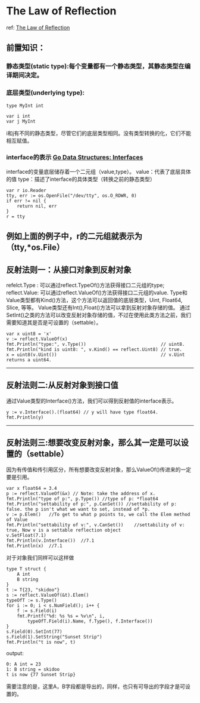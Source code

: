 # The Law of Reflection

ref: [The Law of Reflection](https://blog.golang.org/laws-of-reflection)

## 前置知识：
### 静态类型(static type):每个变量都有一个静态类型，其静态类型在编译期间决定。
### 底层类型(underlying type):
```golang
type MyInt int

var i int
var j MyInt
```
i和j有不同的静态类型，尽管它们的底层类型相同。没有类型转换的化，它们不能相互赋值。

### interface的表示 [Go Data Structures: Interfaces](https://research.swtch.com/interfaces)
interface的变量底层储存着一个二元组（value,type）。
value：代表了底层具体的值
type：描述了interface的具体类型（转换之前的静态类型）
```golang
var r io.Reader
tty, err := os.OpenFile("/dev/tty", os.O_RDWR, 0)
if err != nil {
    return nil, err
}
r = tty
```
例如上面的例子中，r的二元组就表示为（tty,*os.File）
---
## 反射法则一：从接口对象到反射对象
refelct.Type : 可以通过reflect.TypeOf()方法获得接口二元组的type;
reflect.Value: 可以通过reflect.ValueOf()方法获得接口二元组的value.
Type和Value类型都有Kind()方法，这个方法可以返回值的底层类型，Uint, Float64, Slice, 等等。
Value类型还有Int(),Float()方法可以拿到反射对象存储的值。
通过SetInt()之类的方法可以改变反射对象存储的值，不过在使用此类方法之前，我们需要知道其是否是可设置的（settable）。

```golang
var x uint8 = 'x'
v := reflect.ValueOf(x)
fmt.Println("type:", v.Type())                            // uint8.
fmt.Println("kind is uint8: ", v.Kind() == reflect.Uint8) // true.
x = uint8(v.Uint())                                       // v.Uint returns a uint64.

```
---
## 反射法则二:从反射对象到接口值
通过Value类型的Interface()方法，我们可以得到反射值的interface表示。
```golang
y := v.Interface().(float64) // y will have type float64.
fmt.Println(y)
```
---
## 反射法则三:想要改变反射对象，那么其一定是可以设置的（settable）

因为有传值和传引用区分，所有想要改变反射对象，那么ValueOf()传进来的一定要是引用。
```golang
var x float64 = 3.4
p := reflect.ValueOf(&x) // Note: take the address of x.
fmt.Println("type of p:", p.Type()) //type of p: *float64
fmt.Println("settability of p:", p.CanSet()) //settability of p: false. the p isn't what we want to set, instead of *p.
v := p.Elem()   //To get to what p points to, we call the Elem method of Value
fmt.Println("settability of v:", v.CanSet())    //settability of v: true, Now v is a settable reflection object
v.SetFloat(7.1)
fmt.Println(v.Interface())  //7.1
fmt.Println(x)  //7.1
```
对于对象我们同样可以这样做
```golang
type T struct {
    A int
    B string
}
t := T{23, "skidoo"}
s := reflect.ValueOf(&t).Elem()
typeOfT := s.Type()
for i := 0; i < s.NumField(); i++ {
    f := s.Field(i)
    fmt.Printf("%d: %s %s = %v\n", i,
        typeOfT.Field(i).Name, f.Type(), f.Interface())
}
s.Field(0).SetInt(77)
s.Field(1).SetString("Sunset Strip")
fmt.Println("t is now", t)
```
output:
```
0: A int = 23
1: B string = skidoo
t is now {77 Sunset Strip}
```
需要注意的是，这里A，B字段都是导出的，同样，也只有可导出的字段才是可设置的。
